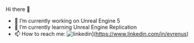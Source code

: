Hi there 👋

- 🔭 I’m currently working on Unreal Engine 5
- 🌱 I’m currently learning Unreal Engine Replication
- 📫 How to reach me: ![linkedin](https://img.shields.io/badge/Linkedin-000000?style=for-the-badge&logo=Linkedin&logoColor=white)](https://www.linkedin.com/in/evrenus)
